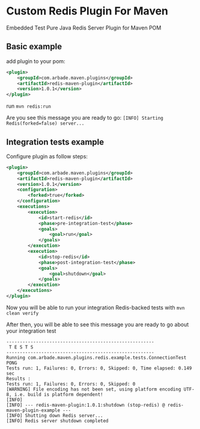 Custom Redis Plugin For Maven
==================

Embedded Test Pure Java Redis Server Plugin for Maven POM


Basic example
-----------------

add plugin to your pom:
```xml
<plugin>
    <groupId>com.arbade.maven.plugins</groupId>
    <artifactId>redis-maven-plugin</artifactId>
    <version>1.0.1</version>
</plugin>
```

run ```mvn redis:run```

Are you see this message you are ready to go: ```[INFO] Starting Redis(forked=false) server...```


Integration tests example
-----------------


Configure plugin as follow steps:
```xml
<plugin>
    <groupId>com.arbade.maven.plugins</groupId>
    <artifactId>redis-maven-plugin</artifactId>
    <version>1.0.1</version>
    <configuration>
        <forked>true</forked>
    </configuration>
    <executions>
        <execution>
            <id>start-redis</id>
            <phase>pre-integration-test</phase>
            <goals>
                <goal>run</goal>
            </goals>
        </execution>
        <execution>
            <id>stop-redis</id>
            <phase>post-integration-test</phase>
            <goals>
                <goal>shutdown</goal>
            </goals>
        </execution>
    </executions>
</plugin>
```

Now you will be able to run your integration Redis-backed tests with ```mvn clean verify```

After then, you will be able to see this message you are ready to go about your integration test
``` 
-------------------------------------------------------
 T E S T S
-------------------------------------------------------
Running com.arbade.maven.plugins.redis.example.tests.ConnectionTest
PONG
Tests run: 1, Failures: 0, Errors: 0, Skipped: 0, Time elapsed: 0.149 sec
Results :
Tests run: 1, Failures: 0, Errors: 0, Skipped: 0
[WARNING] File encoding has not been set, using platform encoding UTF-8, i.e. build is platform dependent!
[INFO] 
[INFO] --- redis-maven-plugin:1.0.1:shutdown (stop-redis) @ redis-maven-plugin-example ---
[INFO] Shutting down Redis server...
[INFO] Redis server shutdown completed
```

